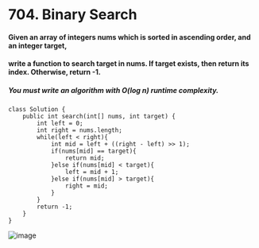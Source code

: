# 704. Binary Search

#### Given an array of integers nums which is sorted in ascending order, and an integer target,
#### write a function to search target in nums. If target exists, then return its index. Otherwise, return -1.

##### You must write an algorithm with O(log n) runtime complexity.

```
class Solution {
    public int search(int[] nums, int target) {
        int left = 0;
        int right = nums.length;
        while(left < right){
            int mid = left + ((right - left) >> 1);
            if(nums[mid] == target){
                return mid;
            }else if(nums[mid] < target){
                left = mid + 1;
            }else if(nums[mid] > target){
                right = mid;
            }
        }
        return -1;
    }
}
```

![image](https://user-images.githubusercontent.com/97871497/184140980-f0918004-09c3-4979-9ce0-68e0f14651c1.png)

